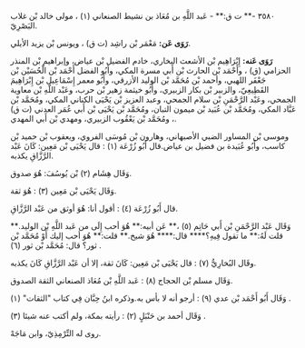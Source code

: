 ٣٥٨٠ -** ت ق:** - عَبد اللَّهِ بن مُعَاذ بن نشيط الصنعاني (١) ، مولى خالد بْن غلاب البَصْرِيّ.

**رَوَى عَن:** مَعْمَر بْن راشِد (ت ق) ، ويونس بْن يزيد الأيلي.

**رَوَى عَنه:** إِبْرَاهِيم بْن الأشعث البخاري، خادم الفضيل بْن عياض، وإبراهيم بْن المنذر الحزامي (ق) ، وأَحْمَد بْن الحارث بْن أَبي مسرة المكي، وأَبُو الفضل أَحْمَد بْن الْحُسَيْن بْن جَعْفَر اللهبي، وأحمد بْن مُحَمَّد بْن الوليد الأزرقي، وأَبُو معمر إِسْمَاعِيل بْن إِبْرَاهِيمَ القَطِيعِيّ، والزبير بْن بكار الزبيري، وأَبُو خيثمة زهير بْن حرب، وعَبْد اللَّهِ بْن معاوية الجمحي، وعَبْد الرَّحْمَنِ بْن سلام الجمحي، وعبد العزيز بْن يَحْيَى الكناني المكي، ومُحَمَّد بْن عَبَّاد المكي، ومُحَمَّد بْن عُبَيد بْن ميمون التبان، ومُحَمَّد بْن يَحْيَى بْن أَبي عُمَر العدني (ت ق) ، ومُحَمَّد بْن يَعْقُوب الزبيري، ومهدي بْن أَبي المهدي.

وموسى بْن المساور الضبي الأصبهاني، وهارون بْن مُوسَى الفروي، ويعقوب بْن حميد بْن كاسب، وأَبُو عُبَيدة بن فضيل بن عياض.قال أَبُو زُرْعَة (١) : قال يَحْيَى بْن مَعِين: كَانَ عَبْد الرَّزَّاقِ يكذبه.

وَقَال هِشَام (٢) بْن يُوسُفَ: هُوَ صدوق.

وَقَال يَحْيَى بْن مَعِين (٣) : هُوَ ثقة.

قال أَبُو زُرْعَة (٤) : أقول أنا: هُوَ أوثق من عَبْد الرَّزَّاقِ.

وَقَال عَبْد الرَّحْمَنِ بْن أَبي حَاتِم (٥) ،** عَن أبيه:** هُوَ أحب إِلَى من عَبد اللَّهِ بْن الوليد.** قلت لَهُ:** ما تقول فِيهِ؟**** قال:**** هُوَ شيخ.** قلت:** هُوَ أحب إليك أَوْ مُحَمَّد بْن ثور؟ قال: مُحَمَّد بْن ثور (٦) .

وقَال البُخارِيُّ (٧) : قال يَحْيَى بْن مَعِين: كَانَ ثقة، إلا أن عَبْد الرَّزَّاقِ كَانَ يكذبه.

وَقَال مسلم بْن الحجاج (٨) : عَبد اللَّهِ بْن مُعَاذ الصنعاني الثقة الصدوق.

وَقَال أَبُو أَحْمَد بْن عدي (٩) : أرجو أنه لا بأس به.وذكره ابنُ حِبَّان فِي كتاب "الثقات" (١) .

وَقَال أحمد بن حَنْبَلٍ (٢) : رأيته بمكة، ولم أكتب عنه شيئا (٣) .

روى له التِّرْمِذِيّ، وابن مَاجَهْ.